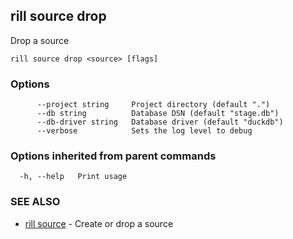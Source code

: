 ## rill source drop

Drop a source

```
rill source drop <source> [flags]
```

### Options

```
      --project string     Project directory (default ".")
      --db string          Database DSN (default "stage.db")
      --db-driver string   Database driver (default "duckdb")
      --verbose            Sets the log level to debug
```

### Options inherited from parent commands

```
  -h, --help   Print usage
```

### SEE ALSO

* [rill source](source.md)	 - Create or drop a source

